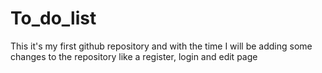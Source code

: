 # To_do_list
This it's my first github repository and with the time I will be adding some changes to the repository like a register, login and edit page
